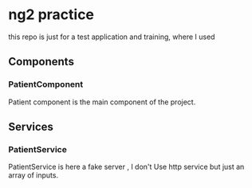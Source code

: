 # ng2 practice
this repo is just for a test application and training, where I used 


## Components
### PatientComponent
Patient component is the main component of the project.

## Services
### PatientService
PatientService is here a fake server , I don't Use http service but just an array of inputs.
